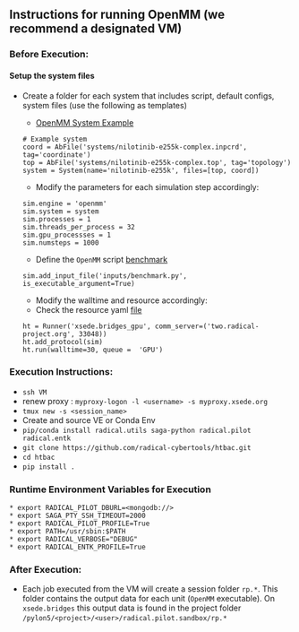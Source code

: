 
## Instructions for running OpenMM (we recommend a designated VM)

### Before Execution:

#### Setup the system files 

* Create a folder for each system that includes script, default configs, system files (use the following as templates) 

    * [OpenMM System Example](https://github.com/radical-cybertools/htbac/blob/master/examples/openmm/openmm_example.py#L6-L8) 

    ```
    # Example system
    coord = AbFile('systems/nilotinib-e255k-complex.inpcrd', tag='coordinate')
    top = AbFile('systems/nilotinib-e255k-complex.top', tag='topology')
    system = System(name='nilotinib-e255k', files=[top, coord])
    ```
    * Modify the parameters for each simulation step accordingly: 
    
    ```
    sim.engine = 'openmm'
    sim.system = system
    sim.processes = 1
    sim.threads_per_process = 32
    sim.gpu_processses = 1
    sim.numsteps = 1000

    ```

    * Define the `OpenMM` script [benchmark](https://github.com/radical-cybertools/htbac/blob/master/examples/inputs/benchmark.py#L17-L18) 

    ```
    sim.add_input_file('inputs/benchmark.py', is_executable_argument=True)

    ```
    
    * Modify the walltime and resource accordingly:
    * Check the resource yaml [file](https://github.com/radical-cybertools/htbac/blob/master/htbac/resources.yaml#L274)

    ```
    ht = Runner('xsede.bridges_gpu', comm_server=('two.radical-project.org', 33048))
    ht.add_protocol(sim)
    ht.run(walltime=30, queue =  'GPU')

    ```

### Execution Instructions: 

* `ssh VM`
* renew proxy : `myproxy-logon -l <username> -s myproxy.xsede.org`
* `tmux new -s <session_name>` 
* Create and source VE or Conda Env
* `pip/conda install radical.utils saga-python radical.pilot radical.entk`
* `git clone https://github.com/radical-cybertools/htbac.git`
* `cd htbac`
* `pip install .`

### Runtime Environment Variables for Execution 

```
* export RADICAL_PILOT_DBURL=<mongodb://>
* export SAGA_PTY_SSH_TIMEOUT=2000
* export RADICAL_PILOT_PROFILE=True
* export PATH=/usr/sbin:$PATH
* export RADICAL_VERBOSE="DEBUG"
* export RADICAL_ENTK_PROFILE=True
```

### After Execution:

* Each job executed from the VM will create a session folder `rp.*`. This folder contains the output data for each unit (`OpenMM` executable). On `xsede.bridges` this output data is found in the project folder `/pylon5/<project>/<user>/radical.pilot.sandbox/rp.*`




